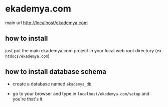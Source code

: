 # ekademya.com
main url [http://localhost/ekademya.com](http://localhost/ekademya.com)

## how to install

just put the main ekademya.com project in your local web root directory (ex. `htdocs/ekademya.com`)

## how to install database schema
- create a database named `ekademya_db`

- go to your browser and type in `localhost/ekademya.com/setup` and you're that's it
